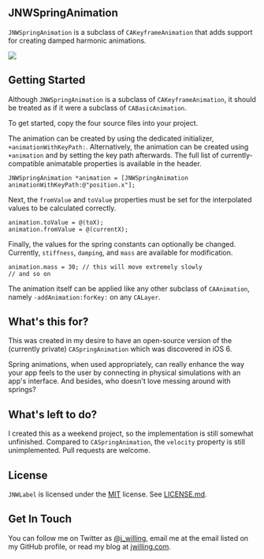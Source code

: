 ## JNWSpringAnimation ##
`JNWSpringAnimation` is a subclass of `CAKeyframeAnimation` that adds support for creating damped harmonic animations.

![](http://appjon.com/assets/github/JNWSpringAnimation.gif)

## Getting Started ##
Although `JNWSpringAnimation` is a subclass of `CAKeyframeAnimation`, it should be treated as if it were a subclass of `CABasicAnimation`. 

To get started, copy the four source files into your project.

The animation can be created by using the dedicated initializer, `+animationWithKeyPath:`. Alternatively, the animation can be created using `+animation` and by setting the key path afterwards. The full list of currently-compatible animatable properties is available in the header.

```objc
JNWSpringAnimation *animation = [JNWSpringAnimation animationWithKeyPath:@"position.x"];
```

Next, the `fromValue` and `toValue` properties must be set for the interpolated values to be calculated correctly.

```objc
animation.toValue = @(toX);
animation.fromValue = @(currentX);
```

Finally, the values for the spring constants can optionally be changed. Currently, `stiffness`, `damping`, and `mass` are available for modification.

```objc
animation.mass = 30; // this will move extremely slowly
// and so on
```

The animation itself can be applied like any other subclass of `CAAnimation`, namely `-addAnimation:forKey:` on any `CALayer`.

## What's this for? ##

This was created in my desire to have an open-source version of the (currently private) `CASpringAnimation` which was discovered in iOS 6.

Spring animations, when used appropriately, can really enhance the way your app feels to the user by connecting in physical simulations with an app's interface. And besides, who doesn't love messing around with springs?

## What's left to do? ##

I created this as a weekend project, so the implementation is still somewhat unfinished. Compared to `CASpringAnimation`, the `velocity` property is still unimplemented. Pull requests are welcome.

## License ##
`JNWLabel` is licensed under the [MIT](http://opensource.org/licenses/MIT) license. See [LICENSE.md](LICENSE.md).


## Get In Touch ##
You can follow me on Twitter as [@j_willing](http://twitter.com/j_willing), email me at the email listed on my GitHub profile, or read my blog at [jwilling.com](http://www.jwilling.com).
